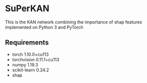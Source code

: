 # SuPerKAN

This is the KAN network combining the importance of shap features implemented on Python 3 and PyTorch

Requirements
--
* torch 1.10.0+cu113
* torchvision 0.11.1+cu113
* numpy 1.19.3
* scikit-learn 0.24.2
* shap
